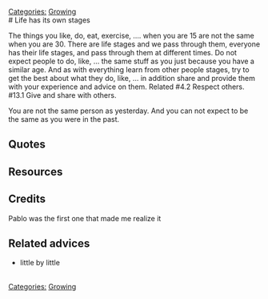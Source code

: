 [Categories:](../Categories/index.md) [Growing](../Categories/Growing.md)<br># Life has its own stages

The things you like, do, eat, exercise, …. when you are 15 are not the same when you are 30.  There are life stages and we pass through them, everyone has their life stages, and pass through them at different times. Do not expect people to do, like, … the same stuff as you just because you have a similar age. And as with everything learn from other people stages, try to get the best about what they do, like, … in addition share and provide them with your experience and advice on them. Related #4.2 Respect others. #13.1 Give and share with others.

You are not the same person as yesterday. And you can not expect to be the same as you were in the past.

## Quotes

## Resources

## Credits

Pablo was the first one that made me realize it
## Related advices

- little by little

<br>[Categories:](../Categories/index.md) [Growing](../Categories/Growing.md)
